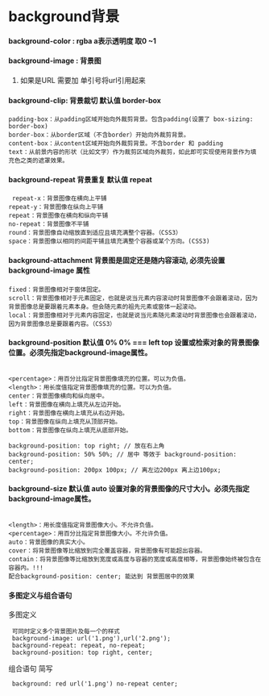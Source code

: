# background背景

#### background-color : rgba a表示透明度 取0 ~1
#### background-image : 背景图
1. 如果是URL 需要加 单引号将url引用起来


#### background-clip: 背景裁切 默认值 border-box
````
padding-box：从padding区域开始向外裁剪背景。包含padding(设置了 box-sizing: border-box)
border-box：从border区域（不含border）开始向外裁剪背景。
content-box：从content区域开始向外裁剪背景。不含border 和 padding
text：从前景内容的形状（比如文字）作为裁剪区域向外裁剪，如此即可实现使用背景作为填充色之类的遮罩效果。
````

#### background-repeat 背景重复 默认值 repeat
````
 repeat-x：背景图像在横向上平铺
repeat-y：背景图像在纵向上平铺
repeat：背景图像在横向和纵向平铺
no-repeat：背景图像不平铺
round：背景图像自动缩放直到适应且填充满整个容器。（CSS3）
space：背景图像以相同的间距平铺且填充满整个容器或某个方向。(CSS3)
````

#### background-attachment 背景图是固定还是随内容滚动, 必须先设置background-image 属性
````
fixed：背景图像相对于窗体固定。
scroll：背景图像相对于元素固定，也就是说当元素内容滚动时背景图像不会跟着滚动，因为背景图像总是要跟着元素本身。但会随元素的祖先元素或窗体一起滚动。
local：背景图像相对于元素内容固定，也就是说当元素随元素滚动时背景图像也会跟着滚动，因为背景图像总是要跟着内容。（CSS3）
````
#### background-position 默认值 0% 0% === left top 设置或检索对象的背景图像位置。必须先指定background-image属性。
````
 
<percentage>：用百分比指定背景图像填充的位置。可以为负值。
<length>：用长度值指定背景图像填充的位置。可以为负值。
center：背景图像横向和纵向居中。
left：背景图像在横向上填充从左边开始。
right：背景图像在横向上填充从右边开始。
top：背景图像在纵向上填充从顶部开始。
bottom：背景图像在纵向上填充从底部开始。

background-position: top right; // 放在右上角
background-position: 50% 50%; // 居中 等效于 background-position: center;
background-position: 200px 100px; // 离左边200px 离上边100px;

````
#### background-size 默认值 auto 设置对象的背景图像的尺寸大小。必须先指定background-image属性。
````
 
<length>：用长度值指定背景图像大小。不允许负值。
<percentage>：用百分比指定背景图像大小。不允许负值。
auto：背景图像的真实大小。
cover：将背景图像等比缩放到完全覆盖容器，背景图像有可能超出容器。
contain：将背景图像等比缩放到宽度或高度与容器的宽度或高度相等，背景图像始终被包含在容器内。!!!
配合background-position: center; 能达到 背景图居中的效果
````

#### 多图定义与组合语句
多图定义
````
 可同时定义多个背景图片及每一个的样式
 background-image: url('1.png'),url('2.png');
 background-repeat: repeat, no-repeat;
 background-position: top right, center;
````
组合语句 简写
````
 background: red url('1.png') no-repeat center;
````

